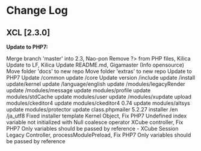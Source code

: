 # Change Log

## XCL [2.3.0]

**Update to PHP7:**

Merge branch 'master' into 2.3, Nao-pon
Remove ?> from PHP files, Kilica
Update to LF, Kilica
Update README.md, Gigamaster (Info opensource)
Move folder 'docs' to new repo
Move folder 'extras' to new repo
Update to PHP7
Update /common
update /core
Update version /include
update /install
update/kernel
update /language/english
update /modules/legacyRender
update /modules/message
update modules/profile
update modules/stdCache
update modules/user
update /modules/xupdate
upload modules/ckeditor4
update modules/ckeditor4 0.74
update modules/altsys
update modules/protector
update class.phpmailer 5.2.27
installer /en /ja_utf8
Fixed installer template
Kernel Object, Fix PHP7 Undefined index variable not initialized with Null coalesce operator
XCube controller, Fix PHP7 Only variables should be passed by reference - XCube Session
Legacy Controller, processModulePreload, Fix PHP7 Only variables should be passed by reference
